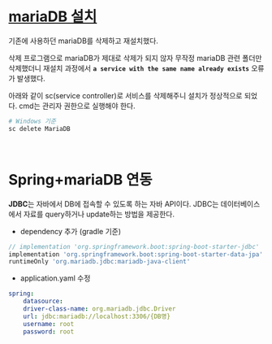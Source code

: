 # [mariaDB 설치](https://mariadb.org/download/?t=mariadb&p=mariadb&r=11.1.2&os=windows&cpu=x86_64&pkg=msi&m=blendbyte)

기존에 사용하던 mariaDB를 삭제하고 재설치했다.

삭제 프로그램으로 mariaDB가 제대로 삭제가 되지 않자 무작정 mariaDB 관련 폴더만 삭제했더니 재설치 과정에서 **`a service with the same name already exists`** 오류가 발생했다.

아래와 같이 sc(service controller)로 서비스를 삭제해주니 설치가 정상적으로 되었다.
cmd는 관리자 권한으로 실행해야 한다.

```bash
# Windows 기준
sc delete MariaDB
```

&nbsp;
# Spring+mariaDB 연동

**JDBC**는 자바에서 DB에 접속할 수 있도록 하는 자바 API이다. JDBC는 데이터베이스에서 자료를 query하거나 update하는 방법을 제공한다.

- dependency 추가 (gradle 기준)

```groovy
// implementation 'org.springframework.boot:spring-boot-starter-jdbc'
implementation 'org.springframework.boot:spring-boot-starter-data-jpa'
runtimeOnly 'org.mariadb.jdbc:mariadb-java-client'
```

- application.yaml 수정

```yaml
spring:
	datasource:
    driver-class-name: org.mariadb.jdbc.Driver
    url: jdbc:mariadb://localhost:3306/{DB명}
    username: root
    password: root
```